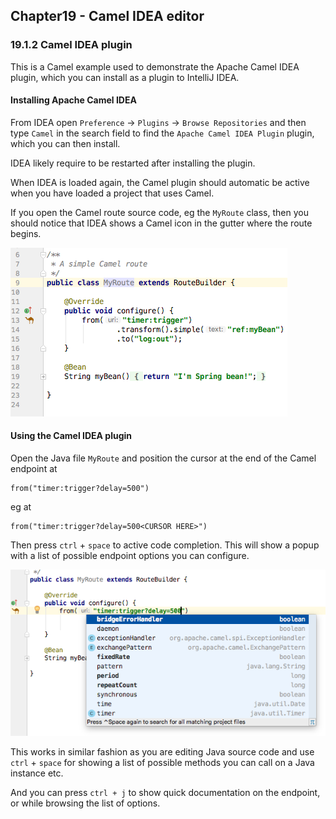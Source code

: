 Chapter19 - Camel IDEA editor
-----------------------------

### 19.1.2 Camel IDEA plugin

This is a Camel example used to demonstrate the Apache Camel IDEA plugin,
which you can install as a plugin to IntelliJ IDEA.

#### Installing Apache Camel IDEA

From IDEA open `Preference` -> `Plugins` -> `Browse Repositories` and then type `Camel` in the search field to
find the `Apache Camel IDEA Plugin` plugin, which you can then install.

IDEA likely require to be restarted after installing the plugin.

When IDEA is loaded again, the Camel plugin should automatic be active when you have
loaded a project that uses Camel.

If you open the Camel route source code, eg the `MyRoute` class, then you should notice that
IDEA shows a Camel icon in the gutter where the route begins.

![Screenshot](img/camel-idea-plugin.png)

#### Using the Camel IDEA plugin

Open the Java file `MyRoute` and position the cursor at the end of the Camel endpoint at

    from("timer:trigger?delay=500")
    
eg at
    
    from("timer:trigger?delay=500<CURSOR HERE>")
        
Then press `ctrl` + `space` to active code completion. This will show a popup with a list of possible
endpoint options you can configure.

![Endpoint Options](img/code-completion.png)

This works in similar fashion as you are editing Java source code and use `ctrl` + `space` for showing a list
of possible methods you can call on a Java instance etc.

And you can press `ctrl + j` to show quick documentation on the endpoint, or while browsing the list of options.
